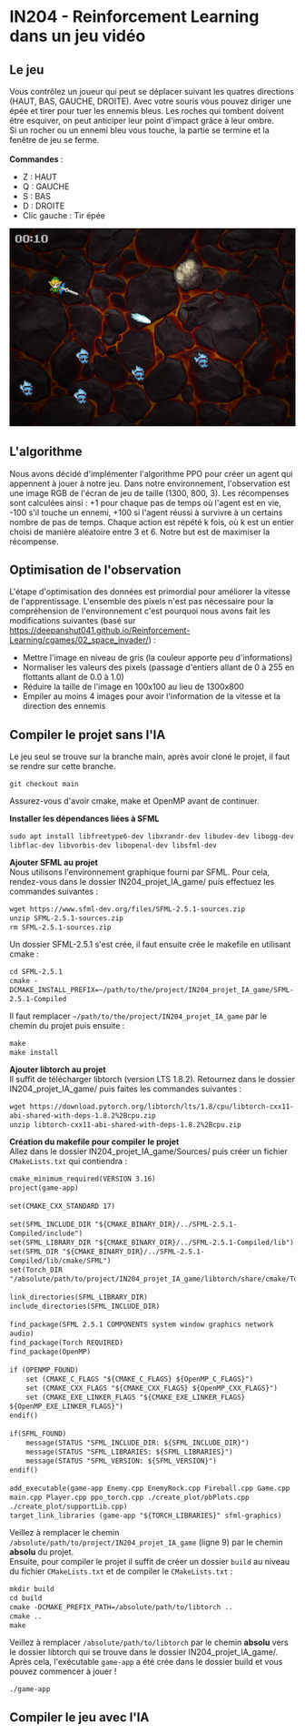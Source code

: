 # IN204 - Reinforcement Learning dans un jeu vidéo

## Le jeu
Vous contrôlez un joueur qui peut se déplacer suivant les quatres directions (HAUT, BAS, GAUCHE, DROITE). Avec votre souris vous pouvez diriger une épée et tirer pour tuer les ennemis bleus. Les roches qui tombent doivent être esquiver, on peut anticiper leur point d'impact grâce à leur ombre.<br />
Si un rocher ou un ennemi bleu vous touche, la partie se termine et la fenêtre de jeu se ferme.<br />
<br />
**Commandes** :
* Z : HAUT
* Q : GAUCHE
* S : BAS
* D : DROITE
* Clic gauche : Tir épée

![](Images/Jeu.png)

## L'algorithme
Nous avons décidé d'implémenter l'algorithme PPO pour créer un agent qui appennent à jouer à notre jeu. Dans notre environnement, l'observation est une image RGB de l'écran de jeu de taille (1300, 800, 3). Les récompenses sont calculées ainsi : +1 pour chaque pas de temps où l'agent est en vie, -100 s'il touche un ennemi, +100 si l'agent réussi à survivre à un certains nombre de pas de temps. Chaque action est répété k fois, où k est un entier choisi de manière aléatoire entre 3 et 6. Notre but est de maximiser la récompense. <br />

## Optimisation de l'observation
L'étape d'optimisation des données est primordial pour améliorer la vitesse de l'apprentissage. L'ensemble des pixels n'est pas nécessaire pour la compréhension de l'environnement c'est pourquoi nous avons fait les modifications suivantes (basé sur https://deepanshut041.github.io/Reinforcement-Learning/cgames/02_space_invader/) :
* Mettre l'image en niveau de gris (la couleur apporte peu d'informations)
* Normaliser les valeurs des pixels (passage d'entiers allant de 0 à 255 en flottants allant de 0.0 à 1.0)
* Réduire la taille de l'image en 100x100 au lieu de 1300x800
* Empiler au moins 4 images pour avoir l'information de la vitesse et la direction des ennemis

## Compiler le projet sans l'IA
Le jeu seul se trouve sur la branche main, après avoir cloné le projet, il faut se rendre sur cette branche.
```
git checkout main
```
Assurez-vous d'avoir cmake, make et OpenMP avant de continuer. 

**Installer les dépendances liées à SFML** <br />
```
sudo apt install libfreetype6-dev libxrandr-dev libudev-dev libogg-dev libflac-dev libvorbis-dev libopenal-dev libsfml-dev
```

**Ajouter SFML au projet** <br />
Nous utilisons l'environnement graphique fourni par SFML. Pour cela, rendez-vous dans le dossier IN204_projet_IA_game/ puis effectuez les commandes suivantes :
```
wget https://www.sfml-dev.org/files/SFML-2.5.1-sources.zip
unzip SFML-2.5.1-sources.zip
rm SFML-2.5.1-sources.zip
```
Un dossier SFML-2.5.1 s'est crée, il faut ensuite crée le makefile en utilisant cmake :
```
cd SFML-2.5.1
cmake -DCMAKE_INSTALL_PREFIX=~/path/to/the/project/IN204_projet_IA_game/SFML-2.5.1-Compiled
```
Il faut remplacer `~/path/to/the/project/IN204_projet_IA_game` par le chemin du projet puis ensuite :

```
make
make install
```

**Ajouter libtorch au projet** <br />
Il suffit de télécharger libtorch (version LTS 1.8.2). Retournez dans le dossier IN204_projet_IA_game/ puis faites les commandes suivantes :
```
wget https://download.pytorch.org/libtorch/lts/1.8/cpu/libtorch-cxx11-abi-shared-with-deps-1.8.2%2Bcpu.zip
unzip libtorch-cxx11-abi-shared-with-deps-1.8.2%2Bcpu.zip
```
**Création du makefile pour compiler le projet** <br />
Allez dans le dossier IN204_projet_IA_game/Sources/ puis créer un fichier `CMakeLists.txt` qui contiendra :
```
cmake_minimum_required(VERSION 3.16)
project(game-app)

set(CMAKE_CXX_STANDARD 17)

set(SFML_INCLUDE_DIR "${CMAKE_BINARY_DIR}/../SFML-2.5.1-Compiled/include")
set(SFML_LIBRARY_DIR "${CMAKE_BINARY_DIR}/../SFML-2.5.1-Compiled/lib")
set(SFML_DIR "${CMAKE_BINARY_DIR}/../SFML-2.5.1-Compiled/lib/cmake/SFML")
set(Torch_DIR "/absolute/path/to/project/IN204_projet_IA_game/libtorch/share/cmake/Torch")

link_directories(SFML_LIBRARY_DIR)
include_directories(SFML_INCLUDE_DIR)

find_package(SFML 2.5.1 COMPONENTS system window graphics network audio)
find_package(Torch REQUIRED)
find_package(OpenMP)

if (OPENMP_FOUND)
    set (CMAKE_C_FLAGS "${CMAKE_C_FLAGS} ${OpenMP_C_FLAGS}")
    set (CMAKE_CXX_FLAGS "${CMAKE_CXX_FLAGS} ${OpenMP_CXX_FLAGS}")
    set (CMAKE_EXE_LINKER_FLAGS "${CMAKE_EXE_LINKER_FLAGS} ${OpenMP_EXE_LINKER_FLAGS}")
endif()

if(SFML_FOUND)
    message(STATUS "SFML_INCLUDE_DIR: ${SFML_INCLUDE_DIR}")
    message(STATUS "SFML_LIBRARIES: ${SFML_LIBRARIES}")
    message(STATUS "SFML_VERSION: ${SFML_VERSION}")
endif()

add_executable(game-app Enemy.cpp EnemyRock.cpp Fireball.cpp Game.cpp main.cpp Player.cpp ppo_torch.cpp ./create_plot/pbPlots.cpp ./create_plot/supportLib.cpp)
target_link_libraries (game-app "${TORCH_LIBRARIES}" sfml-graphics)
```
Veillez à remplacer le chemin `/absolute/path/to/project/IN204_projet_IA_game` (ligne 9) par le chemin **absolu** du projet. <br />
Ensuite, pour compiler le projet il suffit de créer un dossier `build` au niveau du fichier `CMakeLists.txt` et de compiler le `CMakeLists.txt` :
```
mkdir build
cd build
cmake -DCMAKE_PREFIX_PATH=/absolute/path/to/libtorch ..
cmake ..
make
```
Veillez à remplacer `/absolute/path/to/libtorch` par le chemin **absolu** vers le dossier libtorch qui se trouve dans le dossier IN204_projet_IA_game/.
Après cela, l'exécutable `game-app` a été crée dans le dossier build et vous pouvez commencer à jouer !
```
./game-app
```

## Compiler le jeu avec l'IA


